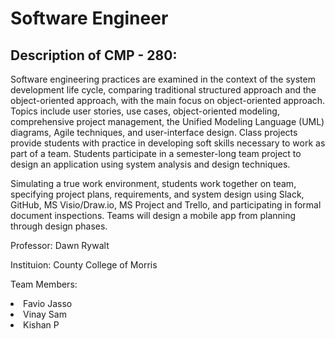 # Software Engineer

## Description of CMP - 280: 

Software engineering practices are examined in the context of the system development life cycle, comparing traditional structured approach and the object-oriented approach, with the main focus on object-oriented approach. Topics include user stories, use cases, object-oriented modeling, comprehensive project management, the Unified Modeling Language (UML) diagrams, Agile techniques, and user-interface design. Class projects provide students with practice in developing soft skills necessary to work as part of a team. Students participate in a semester-long team project to design an application using system analysis and design techniques.

Simulating a true work environment, students work together on team, specifying project plans, requirements, and system design using Slack, GitHub, MS Visio/Draw.io, MS Project and Trello, and participating in formal document inspections. Teams will design a mobile app from planning through design phases.


Professor: Dawn Rywalt

Instituion: County College of Morris 

Team Members: 
<li>Favio Jasso</li>
<li>Vinay Sam</li>
<li>Kishan P</li>
